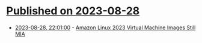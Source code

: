 # [Published on 2023-08-28](index.md)

* [2023-08-28, 22:01:00](https://linux.slashdot.org/story/23/08/28/208226/amazon-linux-2023-virtual-machine-images-still-mia?utm_source=rss1.0mainlinkanon&utm_medium=feed) - [Amazon Linux 2023 Virtual Machine Images Still MIA](https://linux.slashdot.org/story/23/08/28/208226/amazon-linux-2023-virtual-machine-images-still-mia?utm_source=rss1.0mainlinkanon&utm_medium=feed)
